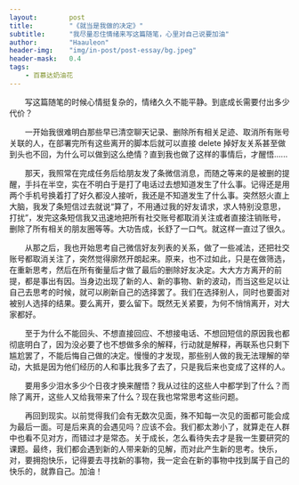 ```yaml
---
layout:        post
title:         "《就当是我做的决定》"
subtitle:      "我尽量忍住情绪来写这篇随笔，心里对自己说要加油"
author:        "Haauleon"
header-img:    "img/in-post/post-essay/bg.jpeg"
header-mask:   0.4
tags:
    - 百慕达奶油花
---
```


&emsp;&emsp;写这篇随笔的时候心情挺复杂的，情绪久久不能平静。到底成长需要付出多少代价？      

&emsp;&emsp;一开始我很难明白那些早已清空聊天记录、删除所有相关足迹、取消所有账号关联的人，在部署完所有这些离开的脚本后就可以直接 delete 掉好友关系甚至做到头也不回，为什么可以做到这么绝情？直到我也做了这样的事情后，才醒悟......       

&emsp;&emsp;那天，我照常在完成任务后给朋友发了条微信消息，而随之等来的是被删的提醒，手抖在半空，实在不明白于是打了电话过去想知道发生了什么事。记得还是用两个手机号换着打了好久都没人接听，我还是不知道发生了什么事。突然怒火直上大脑，我发了条短信过去就说“算了，不用通过我的好友请求，求人特别没意思，打扰”，发完这条短信我又迅速地把所有社交账号都取消关注或者直接注销账号，删除了所有相关的朋友圈等等。大功告成，长舒了一口气。就这样一直过了很久。           

&emsp;&emsp;从那之后，我也开始思考自己微信好友列表的关系，做了一些减法，还把社交账号都取消关注了，突然觉得廓然开朗起来。原来，也不过如此，只是在做筛选，在重新思考，然后在所有衡量后才做了最后的删除好友决定。大大方方离开的前提，都是事出有因。当身边出现了新的人、新的事物、新的波动，而当这些足以让自己去思考的时候，就可以刷新自己的选择罢了。我们在选择别人，同时也要面对被别人选择的结果。要么离开，要么留下。既然无关紧要，为何不悄悄离开，对大家都好。     

&emsp;&emsp;至于为什么不能回头、不想直接回应、不想接电话、不想回短信的原因我也都彻底明白了，因为没必要了也不想做多余的解释，行动就是解释，再联系也只剩下尴尬罢了，不能后悔自己做的决定。慢慢的才发现，那些别人做的我无法理解的举动，大抵是因为他们经历的人和事比我多了去了，只是我后来也变成了这样的人。               

&emsp;&emsp;要用多少泪水多少个日夜才换来醒悟？我从过往的这些人中都学到了什么？而除了离开，这些人又给我带来了什么？现在我也常常思考这些问题。             

&emsp;&emsp;再回到现实。以前觉得我们会有无数次见面，殊不知每一次见的面都可能会成为最后一面。可是后来真的会遇见吗？应该不会。我们都太渺小了，就算走在人群中也看不见对方，而错过才是常态。关于成长，怎么看待失去才是我一生要研究的课题。最终，我们都会遇到新的人带来新的见解，而对此产生新的思考。快乐，对，要拥抱快乐，记得要去寻找新的事物，我一定会在新的事物中找到属于自己的快乐的，就靠自己。加油！